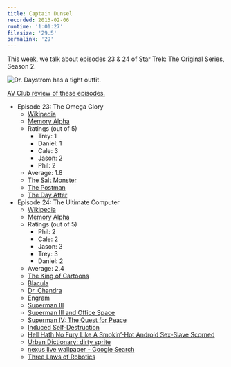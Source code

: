 ```yaml
---
title: Captain Dunsel
recorded: 2013-02-06
runtime: '1:01:27'
filesize: '29.5'
permalink: '29'
---
```


This week, we talk about episodes 23 & 24 of Star Trek: The Original Series, Season 2.

![Dr. Daystrom has a tight outfit.](https://jawgrind.s3.amazonaws.com/Jawgrind-Episode-29.jpg)

[AV Club review of these episodes.](http://www.avclub.com/articles/the-omega-glory-the-ultimate-computer,31342/)

- Episode 23: The Omega Glory
    - [Wikipedia](http://en.wikipedia.org/wiki/The_Omega_Glory)
    - [Memory Alpha](http://en.memory-alpha.org/wiki/The_Omega_Glory_(episode))
    - Ratings (out of 5)
        - Trey: 1
        - Daniel: 1
        - Cale: 3
        - Jason: 2
        - Phil: 2
    - Average: 1.8
    - [The Salt Monster](/5)
    - [The Postman](http://letterboxd.com/film/the-postman/)
    - [The Day After](http://en.wikipedia.org/wiki/The_Day_After)
- Episode 24: The Ultimate Computer
    - [Wikipedia](http://en.wikipedia.org/wiki/The_Ultimate_Computer)
    - [Memory Alpha](http://en.memory-alpha.org/wiki/The_Ultimate_Computer_(episode))
    - Ratings (out of 5)
        - Phil: 2
        - Cale: 2
        - Jason: 3
        - Trey: 3
        - Daniel: 2
    - Average: 2.4
    - [The King of Cartoons](http://www.youtube.com/watch?v=IvcDQz7Ajdo)
    - [Blacula](http://www.youtube.com/watch?v=CxqE50c2x_0)
    - [Dr. Chandra](http://en.wikipedia.org/wiki/Dr._Chandra)
    - [Engram](http://en.wikipedia.org/wiki/Engram_(neuropsychology))
    - [Superman III](http://en.wikipedia.org/wiki/Superman_III)
    - [Superman III and Office Space](http://blog.treypiepmeier.com/archives/29/)
    - [Superman IV: The Quest for Peace](http://en.wikipedia.org/wiki/Superman_IV:_The_Quest_for_Peace)
    - [Induced Self-Destruction](http://en.memory-alpha.org/wiki/Induced_self-destruction)
    - [Hell Hath No Fury Like A Smokin’-Hot Android Sex-Slave Scorned](/8)
    - [Urban Dictionary: dirty sprite](http://www.urbandictionary.com/define.php?term=dirty%20sprite)
    - [nexus live wallpaper - Google Search](https://www.google.com/search?q=nexus+live+wallpaper&tbm=isch)
    - [Three Laws of Robotics](http://en.wikipedia.org/wiki/Three_Laws_of_Robotics)
